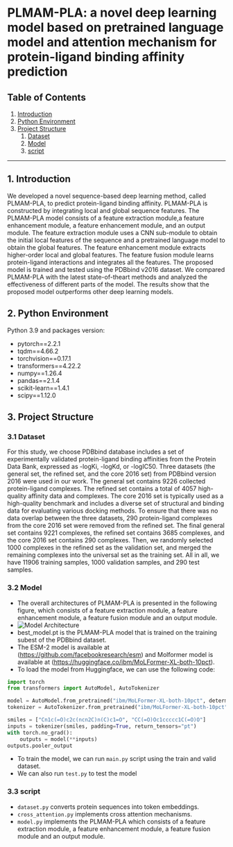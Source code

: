# PLMAM-PLA: a novel deep learning model based on pretrained language model and attention mechanism for protein-ligand binding affinity prediction
## Table of Contents

1. [Introduction](#introduction)
2. [Python Environment](#python-environment)
3. [Project Structure](#Project-Structure)
   1. [Dataset](#Dataset)
   2. [Model](#Model)
   3. [script](#script)
---
## 1. Introduction

We
developed a novel sequence-based deep learning method, called PLMAM-PLA, to predict protein-ligand binding affinity.
PLMAM-PLA is constructed by integrating local and global sequence features. The PLMAM-PLA model consists of a
feature extraction module,a feature enhancement module, a feature enhancement module, and an output module. The
feature extraction module uses a CNN sub-module to obtain the initial local features of the sequence and a pretrained
language model to obtain the global features. The feature enhancement module extracts higher-order local and global
features. The feature fusion module learns protein-ligand interactions and integrates all the features. The proposed
model is trained and tested using the PDBbind v2016 dataset. We compared PLMAM-PLA with the latest state-of-theart methods and analyzed the effectiveness of different parts of the model. The results show that the proposed model
outperforms other deep learning models.


## 2. Python Environment

Python 3.9 and packages version:

- pytorch==2.2.1
- tqdm==4.66.2                            
- torchvision==0.17.1    
- transformers==4.22.2
- numpy==1.26.4
- pandas==2.1.4
- scikit-learn==1.4.1
- scipy==1.12.0 

## 3. Project Structure

### 3.1 **Dataset**

   For this study, we choose PDBbind database includes a set of experimentally validated protein-ligand binding affinities from the Protein Data Bank, expressed as -logKi, -logKd, or -logIC50. Three datasets (the general set, the refined set, and the core 2016 set) from PDBbind version 2016 were used in our work. The general set contains 9226 collected protein-ligand complexes. The refined set contains a total of 4057 high-quality affinity data and complexes. The core 2016 set is typically used as a high-quality benchmark and includes a diverse set of structural and binding data for evaluating various docking methods. To ensure that there was no data overlap between the three datasets, 290 protein-ligand complexes from the core 2016 set were removed from the refined set. The final general set contains 9221 complexes, the refined set contains 3685 complexes, and the core 2016 set contains 290 complexes. Then, we randomly selected 1000 complexes in the refined set as the validation set, and merged the remaining complexes into the universal set as the training set. All in all, we have 11906 training samples, 1000 validation samples, and 290 test samples.

### 3.2 **Model**
   -  The overall architectures of PLMAM-PLA is presented in the following figure, which consists of a feature extraction module, a feature enhancement module, a feature fusion module and an output module.
   -  ![Model Architecture](https://github.com/SAJ-2001/PLMAM-PLA/blob/main/PLMAM-PLA.jpg)
   -  best_model.pt is the PLMAM-PLA model that is trained on the training subest of the PDBbind dataset.
   -  The ESM-2 model is available at (https://github.com/facebookresearch/esm) and Molformer model is available at (https://huggingface.co/ibm/MoLFormer-XL-both-10pct).
   -   To load the model from Huggingface, we can use the following code:
```python
import torch
from transformers import AutoModel, AutoTokenizer

model = AutoModel.from_pretrained("ibm/MoLFormer-XL-both-10pct", deterministic_eval=True, trust_remote_code=True)
tokenizer = AutoTokenizer.from_pretrained("ibm/MoLFormer-XL-both-10pct", trust_remote_code=True)

smiles = ["Cn1c(=O)c2c(ncn2C)n(C)c1=O", "CC(=O)Oc1ccccc1C(=O)O"]
inputs = tokenizer(smiles, padding=True, return_tensors="pt")
with torch.no_grad():
    outputs = model(**inputs)
outputs.pooler_output
```
   -   To train the model, we can run `main.py` script using the train and valid dataset.
   -   We can also run `test.py` to test the model
### 3.3 **script**
   - `dataset.py` converts protein sequences into token embeddings.
   - `cross_attention.py` implements cross attention mechanisms.
   - `model.py` implements the PLMAM-PLA which consists of a feature extraction module, a feature enhancement module, a feature fusion module and an output module.
